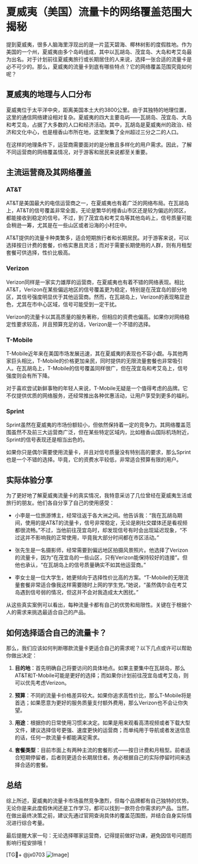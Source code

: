 # 夏威夷（美国）流量卡的网络覆盖范围大揭秘

提到夏威夷，很多人脑海里浮现出的是一片蓝天碧海、椰林树影的度假胜地。作为美国的一个州，夏威夷由多个岛屿组成，其中以瓦胡岛、茂宜岛、大岛和考艾岛最为出名。对于计划前往夏威夷旅行或长期居住的人来说，选择一张合适的流量卡是必不可少的。那么，夏威夷的流量卡到底有哪些特点？它的网络覆盖范围究竟如何呢？

## 夏威夷的地理与人口分布

夏威夷位于太平洋中央，距离美国本土大约3800公里。由于其独特的地理位置，这里的通信网络建设相对复杂。夏威夷的四大主要岛屿——瓦胡岛、茂宜岛、大岛和考艾岛，占据了大多数的人口和经济活动。其中，瓦胡岛是夏威夷州的政治、经济和文化中心，也是檀香山市所在地，这里聚集了全州超过三分之二的人口。

在这样的地理条件下，运营商需要面对的是分散且多样化的用户需求。因此，了解不同运营商的网络覆盖情况，对于游客和居民来说都至关重要。

## 主流运营商及其网络覆盖

### AT&T

AT&T是美国最大的电信运营商之一，在夏威夷也有着广泛的网络布局。在瓦胡岛上，AT&T的信号覆盖非常全面，无论是繁华的檀香山市区还是较为偏远的郊区，都能接收到稳定的信号。不过，到了茂宜岛和考艾岛等其他岛屿上，信号质量可能会稍逊一筹，尤其是在一些山区或者沿海的小村庄中。

AT&T提供的流量卡种类繁多，适合短期旅行者和长期居民。对于游客来说，可以选择按日计费的套餐，价格实惠且灵活；而对于需要长期使用的人群，则有月租型套餐可供选择，性价比极高。

### Verizon

Verizon同样是一家实力雄厚的运营商，在夏威夷也有着不错的网络表现。相比AT&T，Verizon在某些偏远地区的信号覆盖更为稳定，特别是在茂宜岛的部分地区，其信号强度明显优于其他运营商。然而，在瓦胡岛上，Verizon的表现略显逊色，尤其在市中心区域，信号可能受到一定干扰。

Verizon的流量卡以其高质量的服务著称，但相应的资费也偏高。如果你对网络稳定性要求较高，并且预算充足的话，Verizon是一个不错的选择。

### T-Mobile

T-Mobile近年来在美国市场发展迅速，其在夏威夷的表现也不容小觑。与其他两家巨头相比，T-Mobile的价格更加亲民，同时提供的无限流量套餐也非常吸引人。在瓦胡岛上，T-Mobile的信号覆盖同样很广，但在茂宜岛和考艾岛上，信号强度则会有所下降。

对于喜欢尝试新鲜事物的年轻人来说，T-Mobile无疑是一个值得考虑的品牌。它不仅提供优质的网络服务，还经常推出各种优惠活动，让用户享受到更多的福利。

### Sprint

Sprint虽然在夏威夷的市场份额较小，但依然保持着一定的竞争力。其网络覆盖范围虽然不及前三大运营商广泛，但在某些特定区域内，比如檀香山国际机场附近，Sprint的信号表现还是相当出色的。

如果你只是偶尔需要使用流量卡，并且对信号质量没有特别高的要求，那么Sprint也是一个不错的选择。毕竟，它的资费水平较低，非常适合预算有限的用户。

## 实际体验分享

为了更好地了解夏威夷流量卡的真实情况，我特意采访了几位曾经在夏威夷生活或旅行的朋友。他们各自分享了自己的使用感受：

- 小李是一位旅游博主，经常往返于各大洲之间。他告诉我：“我在瓦胡岛期间，使用的是AT&T的流量卡，信号非常稳定，无论是刷社交媒体还是看视频都很流畅。”不过，当他前往茂宜岛时，却发现信号有时会出现延迟现象，“不过这并不影响我的正常使用，毕竟我大部分时间都在市区活动。”

- 张先生是一名摄影师，经常需要到偏远地区拍摄风景照片。他选择了Verizon的流量卡，因为“在茂宜岛的一些山区，只有Verizon能保持较好的连接”。但他也承认，“在瓦胡岛上的信号质量确实不如其他运营商。”

- 李女士是一位大学生，她更倾向于选择性价比高的方案。“T-Mobile的无限流量套餐非常适合像我这样需要随时上网的学生党。”她说，“虽然偶尔会在考艾岛遇到信号弱的情况，但这并不会对我造成太大困扰。”

从这些真实案例可以看出，每种流量卡都有自己的优势和局限性。关键在于根据个人的需求来挑选最适合自己的产品。

## 如何选择适合自己的流量卡？

那么，我们应该如何判断哪款流量卡更适合自己的需求呢？以下几点或许可以帮助你做出决定：

1. **目的地**：首先明确自己将要访问的具体地点。如果主要集中在瓦胡岛，那么AT&T和T-Mobile可能是更好的选择；而如果你计划前往茂宜岛或考艾岛，则可以优先考虑Verizon。

2. **预算**：不同的流量卡价格差异较大。如果你追求高性价比，那么T-Mobile将是首选；如果愿意为更好的服务质量支付额外费用，那么Verizon也不会让你失望。

3. **用途**：根据你的日常使用习惯来决定。如果是用来观看高清视频或者下载大型文件，建议选择信号更强、速度更快的运营商；而单纯用于导航或者发送信息的话，任何一款流量卡都能满足需求。

4. **套餐类型**：目前市面上有两种主流的套餐形式——按日计费和月租型。前者适合短期停留者，后者则更适合长期居住者。务必根据自己的实际停留时间来选择合适的套餐。

## 总结

综上所述，夏威夷的流量卡市场虽然竞争激烈，但每个品牌都有自己独特的优势。无论你是来此度假休闲还是工作学习，都可以找到一款符合你需求的产品。当然，在做出最终决策之前，建议先通过官网查询具体的覆盖范围图，并结合自身实际情况进行综合考量。

最后提醒大家一句：无论选择哪家运营商，记得提前做好功课，避免因信号问题而影响行程安排哦！

[TG💪+ @jx0703 ![Image](https://github.com/user-attachments/assets/dbca1d08-cadb-493c-b0ec-ad6f7a83f270)]